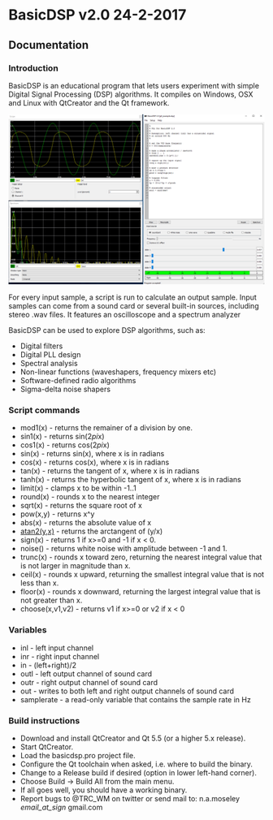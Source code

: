 # BasicDSP v2.0 24-2-2017
## Documentation

### Introduction

BasicDSP is an educational program that lets users experiment with simple Digital Signal Processing (DSP) algorithms. It compiles on Windows, OSX and Linux with QtCreator and the Qt framework.

![Screenshot of BasicDSP](examples/screenshot_pll.png?raw=true "Screenshot of BasicDSP")

For every input sample, a script is run to calculate an output sample. Input samples can come from a sound card or several built-in sources, including stereo .wav files. It features an oscilloscope and a spectrum analyzer

BasicDSP can be used to explore DSP algorithms, such as:
* Digital filters
* Digital PLL design
* Spectral analysis
* Non-linear functions (waveshapers, frequency mixers etc)
* Software-defined radio algorithms
* Sigma-delta noise shapers

### Script commands
* mod1(x) - returns the remainer of a division by one.
* sin1(x) - returns sin(2*pi*x)
* cos1(x) - returns cos(2*pi*x)
* sin(x) - returns sin(x), where x is in radians
* cos(x) - returns cos(x), where x is in radians
* tan(x) - returns the tangent of x, where x is in radians
* tanh(x) - returns the hyperbolic tangent of x, where x is in radians
* limit(x) - clamps x to be within -1..1
* round(x) - rounds x to the nearest integer
* sqrt(x) - returns the square root of x
* pow(x,y) - returns x^y
* abs(x) - returns the absolute value of x
* [atan2(y,x)](https://en.wikipedia.org/wiki/Atan2) - returns the arctangent of (y/x)
* sign(x) - returns 1 if x>=0 and -1 if x < 0.
* noise() - returns white noise with amplitude between -1 and 1.
* trunc(x) - rounds x toward zero, returning the nearest integral value that is not larger in magnitude than x.
* ceil(x) - rounds x upward, returning the smallest integral value that is not less than x.
* floor(x) - rounds x downward, returning the largest integral value that is not greater than x.
* choose(x,v1,v2) - returns v1 if x>=0 or v2 if x < 0

### Variables
* inl - left input channel
* inr - right input channel
* in - (left+right)/2
* outl - left output channel of sound card
* outr - right output channel of sound card
* out - writes to both left and right output channels of sound card
* samplerate - a read-only variable that contains the sample rate in Hz

### Build instructions
* Download and install QtCreator and Qt 5.5 (or a higher 5.x release).
* Start QtCreator.
* Load the basicdsp.pro project file.
* Configure the Qt toolchain when asked, i.e. where to build the binary.
* Change to a Release build if desired (option in lower left-hand corner).
* Choose Build -> Build All from the main menu.
* If all goes well, you should have a working binary.
* Report bugs to @TRC_WM on twitter or send mail to: n.a.moseley _email_at_sign_ gmail.com